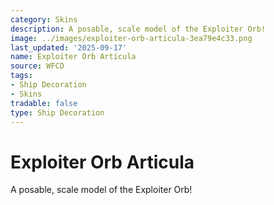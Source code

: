```yaml
---
category: Skins
description: A posable, scale model of the Exploiter Orb!
image: ../images/exploiter-orb-articula-3ea79e4c33.png
last_updated: '2025-09-17'
name: Exploiter Orb Articula
source: WFCD
tags:
- Ship Decoration
- Skins
tradable: false
type: Ship Decoration
---
```


# Exploiter Orb Articula

A posable, scale model of the Exploiter Orb!

